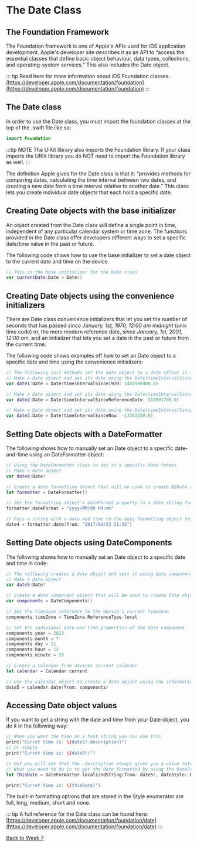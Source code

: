 # The Date Class

## The Foundation Framework

The Foundation framework is one of Apple's APIs used for iOS application development.  Apple's developer site describes it as an API to “access the essential classes that define basic object behaviour, data types, collections, and operating-system services.”  This also includes the Date object.

::: tip
Read here for more information about iOS Foundation classes: [https://developer.apple.com/documentation/foundation](https://developer.apple.com/documentation/foundation)
:::

## The Date class

In order to use the Date class, you must import the foundation classes at the top of the .swift file like so:

``` swift
import Foundation
```

:::tip NOTE
The UIKit library also imports the Foundation library.  If your class imports the UIKit library you do NOT need to import the Foundation library as well.
:::

The definition Apple gives for the Date class is that it: “provides methods for comparing dates, calculating the time interval between two dates, and creating a new date from a time interval relative to another date.”  This class lets you create individual date objects that each hold a specific date.

## Creating Date objects with the base initializer

An object created from the Date class will define a single point in time, independent of any particular calendar system or time zone.  The functions provided in the Date class offer developers different ways to set a specific date/time value in the past or future.

The following code shows how to use the base initializer to set a date object to the current date and time on the device.

``` swift
// This is the base initializer for the Date class
var currentDate:Date = Date()
```

## Creating Date objects using the convenience initializers

There are Date class convenience initializers that let you set the number of seconds that has passed *since January, 1st, 1970, 12:00 am midnight* (unix time code) or, the more modern reference date, *since January, 1st, 2001, 12:00 am*, and an initializer that lets you set a date in the past or future from the current time.

The following code shows examples off how to set an Date object to a specific date and time using the convenience initializers:

``` swift
// The following init methods set the date object to a date offset in seconds passed in as the TimeInterval input parameter for each initializer.
// Make a Date object and set its date using the Date(timeIntervalSince1970) init method
var date1:Date = Date(timeIntervalSince1970: 1492998900.0)

// Make a Date object and set its date using the Date(timeIntervalSinceReferenceDate) init method
var date2:Date = Date(timeIntervalSinceReferenceDate: 514691700.0)

// Make a Date object and set its date using the Date(timeIntervalSinceNow) init method
var date3:Date = Date(timeIntervalSinceNow: -13583250.0)
```

## Setting Date objects with a DateFormatter

The following shows how to manually set an Date object to a specific date-and-time using an DateFormatter object:

``` swift
// Using the DateFormatter class to set to a specific date format
// Make a Date object
var date4:Date?

// Create a date formatting object that will be used to create NSDate objects set to a specified date string.
let formatter = DateFormatter()

// Set the formatting object's dateFormat property to a date string formate.
formatter.dateFormat = "yyyy/MM/dd HH:mm"

// Pass a string with a date and time to the date formatting object to have it return an NSDate set correctly.
date4 = formatter.date(from: "2017/04/23 21:55")
```

## Setting Date objects using DateComponents

The following shows how to manually set an Date object to a specific date and time in code:

```swift
// The following creates a date object and sets it using date components passed to a calendar object
// Make a Date object
var date5:Date?

// Create a date component object that will be used to create Date objects set to a specified date.
var components = DateComponents()

// Set the timezone reference to the device's current timezone
components.timeZone = TimeZone.ReferenceType.local

// Set the individual date and time properties of the date component
components.year = 2022
components.month = 7
components.day = 21
components.hour = 12
components.minute = 55

// Create a calendar from devices current calendar
let calendar = Calendar.current

// Use the calendar object to create a date object using the information in the components
date5 = calendar.date(from: components)
```

## Accessing Date object values

If you want to get a string with the date and time from your Date object, you do it in the following way:

```swift
// When you want the time as a text string you can use this
print("Curret time is: \(date5!.description)")
// Or simply
print("Curret time is: \(date5!)")

// But you will see that the .description always gives you a value referring to UTC
// What you need to do is to get the date formatted by using the DateFormatter class
let thisDate = DateFormatter.localizedString(from: date5!, dateStyle: DateFormatter.Style.short, timeStyle: DateFormatter.Style.short)

print("Curret time is: \(thisDate)")
```

The built-in formatting options that are stored in the Style enumerator are full, long, medium, short and none.

::: tip
A full reference for the Date class can be found here: [https://developer.apple.com/documentation/foundation/date](https://developer.apple.com/documentation/foundation/date)
:::

[Back to Week 7](./index.md#during-class)